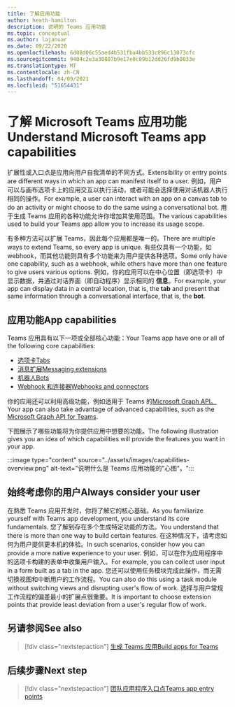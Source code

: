```yaml
---
title: 了解应用功能
author: heath-hamilton
description: 说明的 Teams 应用功能
ms.topic: conceptual
ms.author: lajanuar
ms.date: 09/22/2020
ms.openlocfilehash: 6d08d06c55aed4b531fba4bb533c896c13073cfc
ms.sourcegitcommit: 9404c2e3a30887b9e17e0c89b12dd26fd9b8033e
ms.translationtype: MT
ms.contentlocale: zh-CN
ms.lasthandoff: 04/09/2021
ms.locfileid: "51654431"
---
```

# <a name="understand-microsoft-teams-app-capabilities"></a><span data-ttu-id="17219-103">了解 Microsoft Teams 应用功能</span><span class="sxs-lookup"><span data-stu-id="17219-103">Understand Microsoft Teams app capabilities</span></span>

<span data-ttu-id="17219-104">扩展性或入口点是应用向用户自我清单的不同方式。</span><span class="sxs-lookup"><span data-stu-id="17219-104">Extensibility or entry points are different ways in which an app can manifest itself to a user.</span></span> <span data-ttu-id="17219-105">例如，用户可以与画布选项卡上的应用交互以执行活动，或者可能会选择使用对话机器人执行相同的操作。</span><span class="sxs-lookup"><span data-stu-id="17219-105">For example, a user can interact with an app on a canvas tab to do an activity or might choose to do the same using a conversational bot.</span></span> <span data-ttu-id="17219-106">用于生成 Teams 应用的各种功能允许你增加其使用范围。</span><span class="sxs-lookup"><span data-stu-id="17219-106">The various capabilities used to build your Teams app allow you to increase its usage scope.</span></span>

<span data-ttu-id="17219-107">有多种方法可以扩展 Teams，因此每个应用都是唯一的。</span><span class="sxs-lookup"><span data-stu-id="17219-107">There are multiple ways to extend Teams, so every app is unique.</span></span> <span data-ttu-id="17219-108">有些仅具有一个功能，如 webhook，而其他功能则具有多个功能来为用户提供各种选项。</span><span class="sxs-lookup"><span data-stu-id="17219-108">Some only have one capability, such as a webhook, while others have more than one feature to give users various options.</span></span> <span data-ttu-id="17219-109">例如，你的应用可以在中心位置（即选项卡）中显示数据，并通过对话界面（即自动程序）显示相同的 **信息**。</span><span class="sxs-lookup"><span data-stu-id="17219-109">For example, your app can display data in a central location, that is, the **tab** and present that same information through a conversational interface, that is, the **bot**.</span></span>

## <a name="app-capabilities"></a><span data-ttu-id="17219-110">应用功能</span><span class="sxs-lookup"><span data-stu-id="17219-110">App capabilities</span></span>

<span data-ttu-id="17219-111">Teams 应用具有以下一项或全部核心功能：</span><span class="sxs-lookup"><span data-stu-id="17219-111">Your Teams app have one or all of the following core capabilities:</span></span>

* [<span data-ttu-id="17219-112">选项卡</span><span class="sxs-lookup"><span data-stu-id="17219-112">Tabs</span></span>](../tabs/what-are-tabs.md)
* [<span data-ttu-id="17219-113">消息扩展</span><span class="sxs-lookup"><span data-stu-id="17219-113">Messaging extensions</span></span>](../messaging-extensions/what-are-messaging-extensions.md)
* [<span data-ttu-id="17219-114">机器人</span><span class="sxs-lookup"><span data-stu-id="17219-114">Bots</span></span>](../bots/what-are-bots.md)
* [<span data-ttu-id="17219-115">Webhook 和连接器</span><span class="sxs-lookup"><span data-stu-id="17219-115">Webhooks and connectors</span></span>](../webhooks-and-connectors/what-are-webhooks-and-connectors.md)

<span data-ttu-id="17219-116">你的应用还可以利用高级功能，例如适用于 Teams 的[Microsoft Graph API。](https://docs.microsoft.com/graph/teams-concept-overview)</span><span class="sxs-lookup"><span data-stu-id="17219-116">Your app can also take advantage of advanced capabilities, such as the [Microsoft Graph API for Teams](https://docs.microsoft.com/graph/teams-concept-overview).</span></span>

<span data-ttu-id="17219-117">下图展示了哪些功能将为你提供应用中想要的功能。</span><span class="sxs-lookup"><span data-stu-id="17219-117">The following illustration gives you an idea of which capabilities will provide the features you want in your app.</span></span>

:::image type="content" source="../assets/images/capabilities-overview.png" alt-text="说明什么是 Teams 应用功能的&quot;心图&quot;。":::

## <a name="always-consider-your-user"></a><span data-ttu-id="17219-119">始终考虑你的用户</span><span class="sxs-lookup"><span data-stu-id="17219-119">Always consider your user</span></span>

<span data-ttu-id="17219-120">在熟悉 Teams 应用开发时，你将了解它的核心基础。</span><span class="sxs-lookup"><span data-stu-id="17219-120">As you familiarize yourself with Teams app development, you understand its core fundamentals.</span></span> <span data-ttu-id="17219-121">您了解到存在多个生成特定功能的方法。</span><span class="sxs-lookup"><span data-stu-id="17219-121">You understand that there is more than one way to build certain features.</span></span> <span data-ttu-id="17219-122">在这种情况下，请考虑如何为用户提供更本机的体验。</span><span class="sxs-lookup"><span data-stu-id="17219-122">In such scenarios, consider how you can provide a more native experience to your user.</span></span>
<span data-ttu-id="17219-123">例如，可以在作为应用程序中的选项卡构建的表单中收集用户输入。</span><span class="sxs-lookup"><span data-stu-id="17219-123">For example, you can collect user input in a form built as a tab in the app.</span></span> <span data-ttu-id="17219-124">您还可以使用任务模块完成此操作，而无需切换视图和中断用户的工作流程。</span><span class="sxs-lookup"><span data-stu-id="17219-124">You can also do this using a task module without switching views and disrupting user's flow of work.</span></span> <span data-ttu-id="17219-125">选择与用户常规工作流程的偏差最小的扩展点很重要。</span><span class="sxs-lookup"><span data-stu-id="17219-125">It is important to choose extension points that provide least deviation from a user's regular flow of work.</span></span>

## <a name="see-also"></a><span data-ttu-id="17219-126">另请参阅</span><span class="sxs-lookup"><span data-stu-id="17219-126">See also</span></span>

> [!div class="nextstepaction"]
> [<span data-ttu-id="17219-127">生成 Teams 应用</span><span class="sxs-lookup"><span data-stu-id="17219-127">Build apps for Teams</span></span>](../overview.md)
## <a name="next-step"></a><span data-ttu-id="17219-128">后续步骤</span><span class="sxs-lookup"><span data-stu-id="17219-128">Next step</span></span>

> [!div class="nextstepaction"]
> [<span data-ttu-id="17219-129">团队应用程序入口点</span><span class="sxs-lookup"><span data-stu-id="17219-129">Teams app entry points</span></span>](../concepts/extensibility-points.md)
